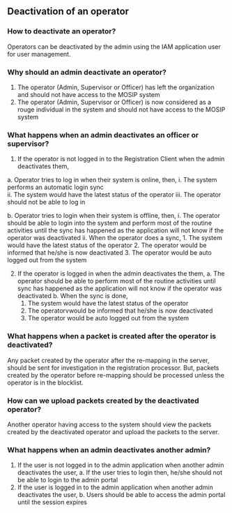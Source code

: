 ## Deactivation of an operator

### How to deactivate an operator?
Operators can be deactivated by the admin using the IAM application user for user management.

### Why should an admin deactivate an operator?
1. The operator (Admin, Supervisor or Officer) has left the organization and should not have access to the MOSIP system
2. The operator (Admin, Supervisor or Officer) is now considered as a rouge individual in the system and should not have access to the MOSIP system

### What happens when an admin deactivates an officer or supervisor?
1. If the operator is not logged in to the Registration Client when the admin deactivates them,

 a. Operator tries to log in when their system is online, then, 
     i. The system performs an automatic login sync  
    ii. The system would have the latest status of the operator
   iii. The operator should not be able to log in
  
 b. Operator tries to login when their system is offline, then,
    i. The operator should be able to login into the system and perform most of the routine activities until the sync has happened as the application will not know if the operator was deactivated
   ii. When the operator does a sync,
       1. The system would have the latest status of the operator
       2. The operator would be informed that he/she is now deactivated
       3. The operator would be auto logged out from the system

2. If the operator is logged in when the admin deactivates the them,
  a. The operator should be able to perform most of the routine activities until sync has happened as the application will not know if the operator was deactivated
  b. When the sync is done,
      1. The system would have the latest status of the operator
      2. The operatorvwould be informed that he/she is now deactivated
      3. The operator would be auto logged out from the system

### What happens when a packet is created after the operator is deactivated?
Any packet created by the operator after the re-mapping in the server, should be sent for investigation in the registration processor. But, packets created by the operator before re-mapping should be processed unless the operator is in the blocklist.

### How can we upload packets created by the deactivated operator?
Another operator having access to the system should view the packets created by the deactivated operator and upload the packets to the server.

### What happens when an admin deactivates another admin?
1. If the user is not logged in to the admin application when another admin deactivates the user,
   a. If the user tries to login then, he/she should not be able to login to the admin portal
2. If the user is logged in to the admin application when another admin deactivates the user,
   b. Users should be able to access the admin portal until the session expires
